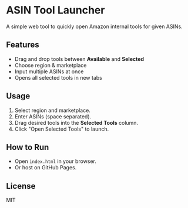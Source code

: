 # ASIN Tool Launcher

A simple web tool to quickly open Amazon internal tools for given ASINs.

## Features
- Drag and drop tools between **Available** and **Selected**
- Choose region & marketplace
- Input multiple ASINs at once
- Opens all selected tools in new tabs

## Usage
1. Select region and marketplace.
2. Enter ASINs (space separated).
3. Drag desired tools into the **Selected Tools** column.
4. Click "Open Selected Tools" to launch.

## How to Run
- Open `index.html` in your browser.
- Or host on GitHub Pages.

## License
MIT
